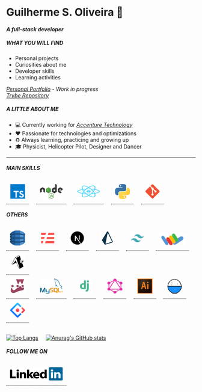 <!--
### Hi there 👋
**Gui-Alucard/Gui-Alucard** is a ✨ _special_ ✨ repository because its `README.md` (this file) appears on your GitHub profile.

Here are some ideas to get you started:

- 🔭 I’m currently working on ...
- 🌱 I’m currently learning ...
- 👯 I’m looking to collaborate on ...
- 🤔 I’m looking for help with ...
- 💬 Ask me about ...
- 📫 How to reach me: ...
- 😄 Pronouns: ...
- ⚡ Fun fact: ...
-->

# Guilherme S. Oliveira   🚀
#### *A full-stack developer*
##### WHAT YOU WILL FIND

- Personal projects
- Curiosities about me
- Developer skills
- Learning activities

 *[Personal Portfolio](https://gui-alucard.github.io/portifolio/) - Work in progress*</br>
 *[Trybe Repository](https://github.com/Gui-Alucard/Trybe)*

##### A LITTLE ABOUT ME

- :computer:  Currently working for *[Accenture Technology](https://www.accenture.com/br-pt)*
- :heart:  Passionate for technologies and optimizations
- :recycle:  Always learning, practicing and growing up
- :mortar_board:  Physicist, Helicopter Pilot, Designer and Dancer

___

<style>
.tooltip {
  position: relative;
  display: inline-block;
  border-bottom: 1px dotted black;
}

.tooltip .tooltiptext {
  visibility: hidden;
  width: 120px;
  background-color: black;
  color: #fff;
  text-align: center;
  border-radius: 6px;
  padding: 5px 0;

  /* Position the tooltip */
  position: absolute;
  z-index: 1;
}

.tooltip:hover .tooltiptext {
  visibility: visible;
}
</style>

##### MAIN SKILLS
<div>
  <a class="tooltip" href="https://www.typescriptlang.org" target="_blank" rel="noopener noreferrer">
    <img src="./img/typescript.png" alt="Logo do TypeScript" width="40" height="40" style="margin: 10px" />
    <span class="tooltiptext">TypeScript</span>
  </a>
&nbsp;&nbsp;&nbsp;
  <a class="tooltip" href="https://nodejs.org/en" target="_blank" rel="noopener noreferrer">
    <img src="./img/nodejs-1.svg" alt="Logo do NodeJs" width="60" height="40" style="margin: 10px" />
    <span class="tooltiptext">Node.Js</span>
  </a>
&nbsp;&nbsp;&nbsp;
  <a class="tooltip" href="https://reactnative.dev" target="_blank" rel="noopener noreferrer">
    <img src="./img/react-2.svg" alt="Logo do React Native" width="60" height="40" style="margin: 10px" />
    <span class="tooltiptext">React / React Native</span>
  </a>
&nbsp;&nbsp;&nbsp;
  <a class="tooltip" href="https://www.python.org" target="_blank" rel="noopener noreferrer">
    <img src="./img/python.png" alt="Logo do Python" width="40" height="40" style="margin: 10px" />
    <span class="tooltiptext">Python</span>
  </a>
&nbsp;&nbsp;&nbsp;
    <a class="tooltip" href="https://git-scm.com" target="_blank" rel="noopener noreferrer">
    <img src="./img/Git_icon.svg" alt="Logo do GIT" width="40" height="40" style="margin: 10px" /> 
    <span class="tooltiptext">Git / Github / Git Action</span>
  </a>
</div>


##### OTHERS
<div>
  <a class="tooltip" href="https://aws.amazon.com/pt/dynamodb/" target="_blank" rel="noopener noreferrer">
    <img src="./img/aws-dynamodb.svg"  alt="Logo AWS Dynamo DB" width="40" height="40" style="margin: 10px" />
    <span class="tooltiptext">Amazon Dynamo DB</span>
  </a>
&nbsp;&nbsp;&nbsp;
  <a class="tooltip" href="https://www.serverless.com" target="_blank" rel="noopener noreferrer">
    <img src="./img/serverless.svg" alt="Logo do Serverless" width="40" height="40" style="margin: 10px" />
    <span class="tooltiptext">Serverless Framework</span>
  </a>
&nbsp;&nbsp;&nbsp;
  <a class="tooltip" href="https://nextjs.org" target="_blank" rel="noopener noreferrer">
    <img src="./img/nextjs.svg" alt="Logo do NextJs" width="40" height="40" style="margin: 10px" />
    <span class="tooltiptext">Next.Js</span>
  </a>
&nbsp;&nbsp;&nbsp;
  <a class="tooltip" href="https://www.prisma.io" target="_blank" rel="noopener noreferrer">
    <img src="./img/prisma.svg"  alt="Logo do Prisma ORM" width="40" height="40" style="margin: 10px" />
    <span class="tooltiptext">Prisma ORM</span>
  </a>
&nbsp;&nbsp;&nbsp;
  <a class="tooltip" href="https://tailwindcss.com" target="_blank" rel="noopener noreferrer">
    <img src="./img/tailwind.svg"  alt="Logo AWS Dynamo DB" width="40" height="40" style="margin: 10px" />
    <span class="tooltiptext">Tailwind</span>
  </a>
&nbsp;&nbsp;&nbsp;
  <a class="tooltip" href="https://shaka-player-demo.appspot.com/docs/api/index.html" target="_blank" rel="noopener noreferrer">
    <img src="./img/shaka_logo_85_40.png" alt="Logo do Google Shaka Player" width="68" height="32" style="margin: 10px" />
    <span class="tooltiptext">Google Shaka Player</span>
  </a>
&nbsp;&nbsp;&nbsp;
  <a class="tooltip" href="https://expo.dev" target="_blank" rel="noopener noreferrer">
    <img src="./img/expo.svg" alt="Logo do Expo Go" width="40" height="40" style="margin: 10px" />
    <span class="tooltiptext">Expo</span>
  </a>
&nbsp;&nbsp;&nbsp;<br />
  <a class="tooltip" href="https://jestjs.io" target="_blank" rel="noopener noreferrer">
    <img src="./img/jest-0.svg" alt="Logo do Jest" width="40" height="40" style="margin: 10px" />
    <span class="tooltiptext">Jest Testing Library</span>
  </a>
&nbsp;&nbsp;&nbsp;
  <a class="tooltip" href="https://www.mysql.com" target="_blank" rel="noopener noreferrer">
    <img src="./img/mysql.png" alt="Logo do MySQL" width="60" height="40" style="margin: 10px" />
    <span class="tooltiptext">MySQL org</span>
  </a>
&nbsp;&nbsp;&nbsp;
  <a class="tooltip" href="https://www.djangoproject.com" target="_blank" rel="noopener noreferrer">
    <img src="./img/django.svg" alt="Logo do Django" width="40" height="40" style="margin: 10px" />
    <span class="tooltiptext">Django</span>
  </a>
&nbsp;&nbsp;&nbsp;
  <a class="tooltip" href="https://graphql.org" target="_blank" rel="noopener noreferrer">
    <img src="./img/graphql.svg" alt="Logo do GraphQL" width="40" height="40" style="margin: 10px" />
    <span class="tooltiptext">GraphQL / Apollo</span>
  </a>
&nbsp;&nbsp;&nbsp;
  <a class="tooltip" href="https://www.adobe.com/br/products/illustrator" target="_blank" rel="noopener noreferrer">
    <img src="./img/adobe-illustrator-cc.svg" alt="Logo do GraphQL" width="40" height="40" style="margin: 10px"/>
    <span class="tooltiptext">Adobe Illustrator</span>
  </a>
&nbsp;&nbsp;&nbsp;
  <a class="tooltip" href="https://umijs.org" target="_blank" rel="noopener noreferrer">
    <img src="./img/umijs.png" alt="Logo do UmiJS" width="40" height="40" style="margin: 10px" />
    <span class="tooltiptext">Umi.Js</span>
  </a>
&nbsp;&nbsp;&nbsp;
  <a class="tooltip" href="https://ant.design" target="_blank" rel="noopener noreferrer">
    <img src="./img/antdesign.png" alt="Logo do Ant-Design" width="40" height="40" style="margin: 10px" />
    <span class="tooltiptext">Ant-Design</span>
  </a>
</div>  
</br>

[![Top Langs](https://github-readme-stats.vercel.app/api/top-langs/?username=Gui-Alucard&layout=compact&theme=synthwave)](https://github.com/anuraghazra/github-readme-stats)
&nbsp;&nbsp;&nbsp;
[![Anurag's GitHub stats](https://github-readme-stats.vercel.app/api?username=Gui-Alucard&hide=stars,issues&theme=synthwave)](https://github.com/anuraghazra/github-readme-stats)

##### FOLLOW ME ON

<a class="tooltip" href="https://www.linkedin.com/in/guilhermesilva-oliveira/" target="_blank" rel="noopener noreferrer"><img src="./img/linkedin.svg" alt="logo do linkedin" width="140" height="35" style="margin: 10px"/><span class="tooltiptext">LinkedIn</span></a>

</br></br>
